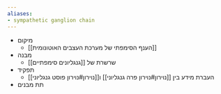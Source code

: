 ```yaml
---
aliases:
- sympathetic ganglion chain
---
```

- מיקום
	- [[הענף הסימפתי של מערכת העצבים האוטונומית]]
- מבנה
	- שרשרת של [[גנגליונים סימפתיים]]
- תפקיד
	- העברת מידע בין [[נוירון#נוירון פרה גנגליוני]] ו[[נוירון#נוירון פוסט גנגליוני]]
- תת מבנים